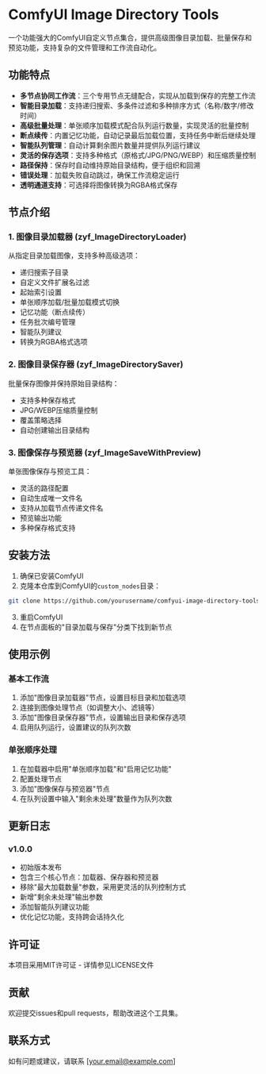 # ComfyUI Image Directory Tools

一个功能强大的ComfyUI自定义节点集合，提供高级图像目录加载、批量保存和预览功能，支持复杂的文件管理和工作流自动化。

## 功能特点

- **多节点协同工作流**：三个专用节点无缝配合，实现从加载到保存的完整工作流
- **智能目录加载**：支持递归搜索、多条件过滤和多种排序方式（名称/数字/修改时间）
- **高级批量处理**：单张顺序加载模式配合队列运行数量，实现灵活的批量控制
- **断点续传**：内置记忆功能，自动记录最后加载位置，支持任务中断后继续处理
- **智能队列管理**：自动计算剩余图片数量并提供队列运行建议
- **灵活的保存选项**：支持多种格式（原格式/JPG/PNG/WEBP）和压缩质量控制
- **路径保持**：保存时自动维持原始目录结构，便于组织和回溯
- **错误处理**：加载失败自动跳过，确保工作流稳定运行
- **透明通道支持**：可选择将图像转换为RGBA格式保存

## 节点介绍

### 1. 图像目录加载器 (zyf_ImageDirectoryLoader)
从指定目录加载图像，支持多种高级选项：
- 递归搜索子目录
- 自定义文件扩展名过滤
- 起始索引设置
- 单张顺序加载/批量加载模式切换
- 记忆功能（断点续传）
- 任务批次编号管理
- 智能队列建议
- 转换为RGBA格式选项

### 2. 图像目录保存器 (zyf_ImageDirectorySaver)
批量保存图像并保持原始目录结构：
- 支持多种保存格式
- JPG/WEBP压缩质量控制
- 覆盖策略选择
- 自动创建输出目录结构

### 3. 图像保存与预览器 (zyf_ImageSaveWithPreview)
单张图像保存与预览工具：
- 灵活的路径配置
- 自动生成唯一文件名
- 支持从加载节点传递文件名
- 预览输出功能
- 多种保存格式支持

## 安装方法

1. 确保已安装ComfyUI
2. 克隆本仓库到ComfyUI的`custom_nodes`目录：
```bash
git clone https://github.com/yourusername/comfyui-image-directory-tools.git custom_nodes/zyf_image_directory_nodes
```
3. 重启ComfyUI
4. 在节点面板的"目录加载与保存"分类下找到新节点

## 使用示例

### 基本工作流
1. 添加"图像目录加载器"节点，设置目标目录和加载选项
2. 连接到图像处理节点（如调整大小、滤镜等）
3. 添加"图像目录保存器"节点，设置输出目录和保存选项
4. 启用队列运行，设置建议的队列次数

### 单张顺序处理
1. 在加载器中启用"单张顺序加载"和"启用记忆功能"
2. 配置处理节点
3. 添加"图像保存与预览器"节点
4. 在队列设置中输入"剩余未处理"数量作为队列次数

## 更新日志

### v1.0.0
- 初始版本发布
- 包含三个核心节点：加载器、保存器和预览器
- 移除"最大加载数量"参数，采用更灵活的队列控制方式
- 新增"剩余未处理"输出参数
- 添加智能队列建议功能
- 优化记忆功能，支持跨会话持久化

## 许可证

本项目采用MIT许可证 - 详情参见LICENSE文件

## 贡献

欢迎提交issues和pull requests，帮助改进这个工具集。

## 联系方式

如有问题或建议，请联系 [your.email@example.com]